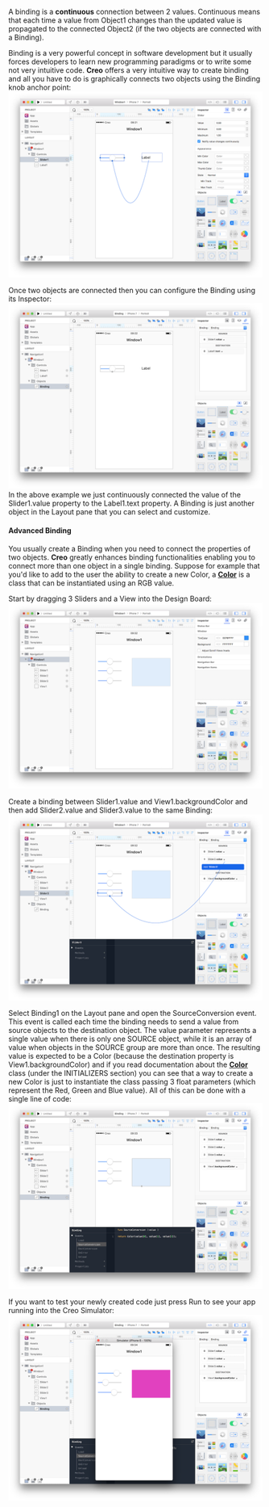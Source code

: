A binding is a **continuous** connection between 2 values. Continuous means that each time a value from Object1 changes than the updated value is propagated to the connected Object2 (if the two objects are connected with a Binding).


Binding is a very powerful concept in software development but it usually forces developers to learn new programming paradigms or to write some not very intuitive code. **Creo** offers a very intuitive way to create binding and all you have to do is graphically connects two objects using the Binding knob anchor point:
![Creo](../images/creo/bindings-1.png)

Once two objects are connected then you can configure the Binding using its Inspector:
![Creo](../images/creo/bindings-2.png)
In the above example we just continuously connected the value of the Slider1.value property to the Label1.text property. A Binding is just another object in the Layout pane that you can select and customize.

#### Advanced Binding
You usually create a Binding when you need to connect the properties of two objects. **Creo** greatly enhances binding functionalities enabling you to connect more than one object in a single binding. Suppose for example that you'd like to add to the user the ability to create a new Color, a **[Color](../classes/Color.html)** is a class that can be instantiated using an RGB value.


Start by dragging 3 Sliders and a View into the Design Board:
![Creo](../images/creo/bindings-3.png)

Create a binding between Slider1.value and View1.backgroundColor and then add Slider2.value and Slider3.value to the same Binding:
![Creo](../images/creo/bindings-4.png)

Select Binding1 on the Layout pane and open the SourceConversion event. This event is called each time the binding needs to send a value from source objects to the destination object. The value parameter represents a single value when there is only one SOURCE object, while it is an array of value when objects in the SOURCE group are more than once.
The resulting value is expected to be a Color (because the destination property is View1.backgroundColor) and if you read documentation about the **[Color](../classes/Color.html)** class (under the INITIALIZERS section) you can see that a way to create a new Color is just to instantiate the class passing 3 float parameters (which represent the Red, Green and Blue value). All of this can be done with a single line of code:
![Creo](../images/creo/bindings-5.png)

If you want to test your newly created code just press Run to see your app running into the Creo Simulator:
![Creo](../images/creo/bindings-6.png)
